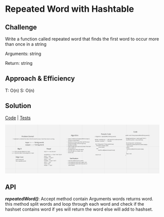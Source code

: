 # Repeated Word with Hashtable

## Challenge
Write a function called repeated word that finds the first word to occur more than once in a string

Arguments: string

Return: string

## Approach & Efficiency
T: O(n)
S: O(n)

## Solution
[Code](./app/src/main/java/hashmap/repeated/word/HashmapRepeatedWord.java) | [Tests](./app/src/test/java/hashmap/repeated/word/HashmapRepeatedWordTest.java)

![White Board](./repeatedWord.png)


## API

***repeatedWord()***: Accept method contain Arguments words returns word. this method
split words and loop through each word and check if the hashset contains word
if yes will return the word else will add to hashset.


